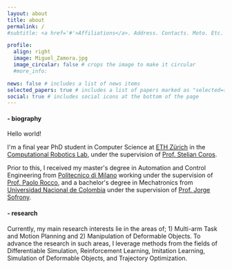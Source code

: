 ```yaml
---
layout: about
title: about
permalink: /
#subtitle: <a href='#'>Affiliations</a>. Address. Contacts. Moto. Etc.

profile:
  align: right
  image: Miguel_Zamora.jpg
  image_circular: false # crops the image to make it circular
  #more_info:

news: false # includes a list of news items
selected_papers: true # includes a list of papers marked as "selected={true}"
social: true # includes social icons at the bottom of the page
---
```


#### - biography

Hello world!

I'm a final year PhD student in Computer Science at [ETH Zürich](https://ethz.ch/en.html) in the [Computational Robotics Lab](http://crl.ethz.ch/), under the supervision of [Prof. Stelian Coros](http://crl.ethz.ch/people/coros/index.html).

Prior to this, I received my master's degree in Automation and Control Engineering from [Politecnico di Milano](https://www.polimi.it/) working under the supervision of [Prof. Paolo Rocco](https://rocco.faculty.polimi.it/), and a bachelor's degree in Mechatronics from [Universidad Nacional de Colombia](https://unal.edu.co/) under the supervision of [Prof. Jorge Sofrony](https://ieeexplore.ieee.org/author/37299744500).

#### - research

Currently, my main research interests lie in the areas of; 1) Multi-arm Task and Motion Planning and 2) Manipulation of Deformable Objects. To advance the research in such areas, I leverage methods from the fields of Differentiable Simulation, Reinforcement Learning, Imitation Learning, Simulation of Deformable Objects, and Trajectory Optimization.

